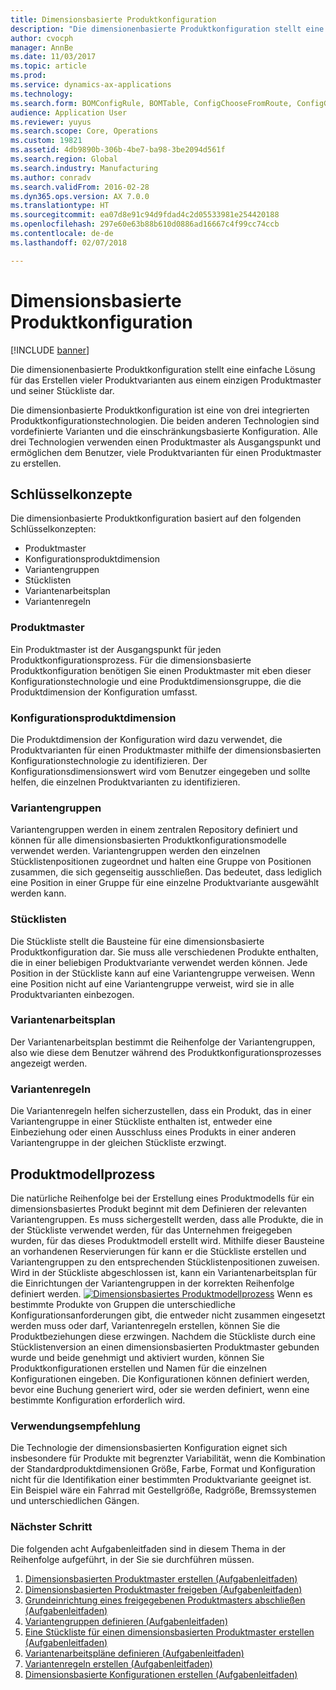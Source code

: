 ```yaml
---
title: Dimensionsbasierte Produktkonfiguration
description: "Die dimensionenbasierte Produktkonfiguration stellt eine einfache Lösung für das Erstellen vieler Produktvarianten aus einem einzigen Produktmaster und seiner Stückliste dar."
author: cvocph
manager: AnnBe
ms.date: 11/03/2017
ms.topic: article
ms.prod: 
ms.service: dynamics-ax-applications
ms.technology: 
ms.search.form: BOMConfigRule, BOMTable, ConfigChooseFromRoute, ConfigGroup, ConfigHierarchy, EcoResDimensionBasedConfiguration
audience: Application User
ms.reviewer: yuyus
ms.search.scope: Core, Operations
ms.custom: 19821
ms.assetid: 4db9890b-306b-4be7-ba98-3be2094d561f
ms.search.region: Global
ms.search.industry: Manufacturing
ms.author: conradv
ms.search.validFrom: 2016-02-28
ms.dyn365.ops.version: AX 7.0.0
ms.translationtype: HT
ms.sourcegitcommit: ea07d8e91c94d9fdad4c2d05533981e254420188
ms.openlocfilehash: 297e60e63b88b610d0886ad16667c4f99cc74ccb
ms.contentlocale: de-de
ms.lasthandoff: 02/07/2018

---
```


# <a name="dimension-based-product-configuration"></a>Dimensionsbasierte Produktkonfiguration

[!INCLUDE [banner](../includes/banner.md)]

Die dimensionenbasierte Produktkonfiguration stellt eine einfache Lösung für das Erstellen vieler Produktvarianten aus einem einzigen Produktmaster und seiner Stückliste dar.

Die dimensionbasierte Produktkonfiguration ist eine von drei integrierten Produktkonfigurationstechnologien. Die beiden anderen Technologien sind vordefinierte Varianten und die einschränkungsbasierte Konfiguration. Alle drei Technologien verwenden einen Produktmaster als Ausgangspunkt und ermöglichen dem Benutzer, viele Produktvarianten für einen Produktmaster zu erstellen.

## <a name="key-concepts"></a>Schlüsselkonzepte
Die dimensionbasierte Produktkonfiguration basiert auf den folgenden Schlüsselkonzepten:

-   Produktmaster
-   Konfigurationsproduktdimension
-   Variantengruppen
-   Stücklisten
-   Variantenarbeitsplan
-   Variantenregeln

### <a name="product-masters"></a>Produktmaster

Ein Produktmaster ist der Ausgangspunkt für jeden Produktkonfigurationsprozess. Für die dimensionsbasierte Produktkonfiguration benötigen Sie einen Produktmaster mit eben dieser Konfigurationstechnologie und eine Produktdimensionsgruppe, die die Produktdimension der Konfiguration umfasst.

### <a name="configuration-product-dimension"></a>Konfigurationsproduktdimension

Die Produktdimension der Konfiguration wird dazu verwendet, die Produktvarianten für einen Produktmaster mithilfe der dimensionsbasierten Konfigurationstechnologie zu identifizieren. Der Konfigurationsdimensionswert wird vom Benutzer eingegeben und sollte helfen, die einzelnen Produktvarianten zu identifizieren.

### <a name="configuration-groups"></a>Variantengruppen

Variantengruppen werden in einem zentralen Repository definiert und können für alle dimensionsbasierten Produktkonfigurationsmodelle verwendet werden. Variantengruppen werden den einzelnen Stücklistenpositionen zugeordnet und halten eine Gruppe von Positionen zusammen, die sich gegenseitig ausschließen. Das bedeutet, dass lediglich eine Position in einer Gruppe für eine einzelne Produktvariante ausgewählt werden kann.

### <a name="bill-of-materials-bom"></a>Stücklisten

Die Stückliste stellt die Bausteine für eine dimensionsbasierte Produktkonfiguration dar. Sie muss alle verschiedenen Produkte enthalten, die in einer beliebigen Produktvariante verwendet werden können. Jede Position in der Stückliste kann auf eine Variantengruppe verweisen. Wenn eine Position nicht auf eine Variantengruppe verweist, wird sie in alle Produktvarianten einbezogen.

### <a name="configuration-route"></a>Variantenarbeitsplan

Der Variantenarbeitsplan bestimmt die Reihenfolge der Variantengruppen, also wie diese dem Benutzer während des Produktkonfigurationsprozesses angezeigt werden.

### <a name="configuration-rules"></a>Variantenregeln

Die Variantenregeln helfen sicherzustellen, dass ein Produkt, das in einer Variantengruppe in einer Stückliste enthalten ist, entweder eine Einbeziehung oder einen Ausschluss eines Produkts in einer anderen Variantengruppe in der gleichen Stückliste erzwingt.

## <a name="product-modeling-process"></a>Produktmodellprozess
Die natürliche Reihenfolge bei der Erstellung eines Produktmodells für ein dimensionsbasiertes Produkt beginnt mit dem Definieren der relevanten Variantengruppen. Es muss sichergestellt werden, dass alle Produkte, die in der Stückliste verwendet werden, für das Unternehmen freigegeben wurden, für das dieses Produktmodell erstellt wird. Mithilfe dieser Bausteine an vorhandenen Reservierungen für kann er die Stückliste erstellen und Variantengruppen zu den entsprechenden Stücklistenpositionen zuweisen. Wird in der Stückliste abgeschlossen ist, kann ein Variantenarbeitsplan für die Einrichtungen der Variantengruppen in der korrekten Reihenfolge definiert werden. [![Dimensionsbasiertes Produktmodellprozess](./media/dimension-based-product-modeling-process-v1.png)](./media/dimension-based-product-modeling-process-v1.png) Wenn es bestimmte Produkte von Gruppen die unterschiedliche Konfigurationsanforderungen gibt, die entweder nicht zusammen eingesetzt werden muss oder darf, Variantenregeln erstellen, können Sie die Produktbeziehungen diese erzwingen. Nachdem die Stückliste durch eine Stücklistenversion an einen dimensionsbasierten Produktmaster gebunden wurde und beide genehmigt und aktiviert wurden, können Sie Produktkonfigurationen erstellen und Namen für die einzelnen Konfigurationen eingeben. Die Konfigurationen können definiert werden, bevor eine Buchung generiert wird, oder sie werden definiert, wenn eine bestimmte Konfiguration erforderlich wird.

### <a name="suggested-use"></a>Verwendungsempfehlung

Die Technologie der dimensionsbasierten Konfiguration eignet sich insbesondere für Produkte mit begrenzter Variabilität, wenn die Kombination der Standardproduktdimensionen Größe, Farbe, Format und Konfiguration nicht für die Identifikation einer bestimmten Produktvariante geeignet ist. Ein Beispiel wäre ein Fahrrad mit Gestellgröße, Radgröße, Bremssystemen und unterschiedlichen Gängen.

### <a name="next-step"></a>Nächster Schritt 

Die folgenden acht Aufgabenleitfaden sind in diesem Thema in der Reihenfolge aufgeführt, in der Sie sie durchführen müssen. 

1.  [Dimensionsbasierten Produktmaster erstellen (Aufgabenleitfaden)](tasks/create-dimension-based-product-master.md)
2.  [Dimensionsbasierten Produktmaster freigeben (Aufgabenleitfaden)](tasks/release-dimension-based-product-master.md)
3.  [Grundeinrichtung eines freigegebenen Produktmasters abschließen (Aufgabenleitfaden)](tasks/complete-basic-setup-released-product-master.md)
4.  [Variantengruppen definieren (Aufgabenleitfaden)](tasks/define-configuration-groups.md)
5.  [Eine Stückliste für einen dimensionsbasierten Produktmaster erstellen (Aufgabenleitfaden)](tasks/create-bill-materials-dimension-based-product-master.md)
6.  [Variantenarbeitspläne definieren (Aufgabenleitfaden)](tasks/define-configuration-route.md)
7.  [Variantenregeln erstellen (Aufgabenleitfaden)](tasks/create-configuration-rules.md)
8.  [Dimensionsbasierte Konfigurationen erstellen (Aufgabenleitfaden)](tasks/create-dimension-based-configurations.md)


